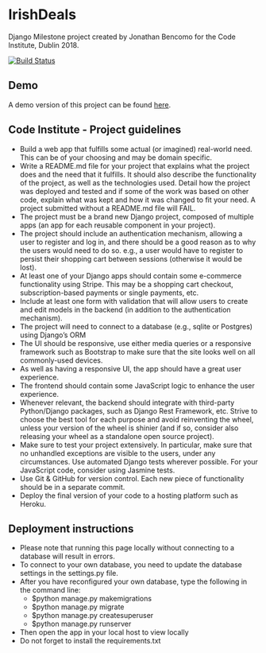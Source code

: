 # IrishDeals

Django Milestone project created by Jonathan Bencomo for the Code Institute, Dublin 2018.

[![Build Status](https://travis-ci.org/Bencomo/irishdeals.svg?branch=master)](https://travis-ci.org/Bencomo/irishdeals)

## Demo

A demo version of this project can be found [here](https://irishdeals.herokuapp.com/).

## Code Institute - Project guidelines

 - Build a web app that fulfills some actual (or imagined) real-world need. This can be of your choosing and may be domain specific.
 - Write a README.md file for your project that explains what the project does and the need that it fulfills. It should also describe the functionality of the project, as well as the technologies used. Detail how the project was deployed and tested and if some of the work was based on other code, explain what was kept and how it was changed to fit your need. A project submitted without a README.md file will FAIL.
 - The project must be a brand new Django project, composed of multiple apps (an app for each reusable component in your project).
 - The project should include an authentication mechanism, allowing a user to register and log in, and there should be a good reason as to why the users would need to do so. e.g., a user would have to register to persist their shopping cart between sessions (otherwise it would be lost).
 - At least one of your Django apps should contain some e-commerce functionality using Stripe. This may be a shopping cart checkout, subscription-based payments or single payments, etc.
 - Include at least one form with validation that will allow users to create and edit models in the backend (in addition to the authentication mechanism).
 - The project will need to connect to a database (e.g., sqlite or Postgres) using Django’s ORM
 - The UI should be responsive, use either media queries or a responsive framework such as Bootstrap to make sure that the site looks well on all commonly-used devices.
 - As well as having a responsive UI, the app should have a great user experience.
 - The frontend should contain some JavaScript logic to enhance the user experience.
 - Whenever relevant, the backend should integrate with third-party Python/Django packages, such as Django Rest Framework, etc. Strive to choose the best tool for each purpose and avoid reinventing the wheel, unless your version of the wheel is shinier (and if so, consider also releasing your wheel as a standalone open source project).
 - Make sure to test your project extensively. In particular, make sure that no unhandled exceptions are visible to the users, under any circumstances. Use automated Django tests wherever possible. For your JavaScript code, consider using Jasmine tests.
 - Use Git & GitHub for version control. Each new piece of functionality should be in a separate commit.
 - Deploy the final version of your code to a hosting platform such as Heroku.

## Deployment instructions
- Please note that running this page locally without connecting to a database will result in errors. 
- To connect to your own database, you need to update the database settings in the settings.py file.
- After you have reconfigured your own database, type the following in the command line:
    * $python manage.py makemigrations
    * $python manage.py migrate
    * $python manage.py createsuperuser
    * $python manage.py runserver
- Then open the app in your local host to view locally
- Do not forget to install the requirements.txt
 
